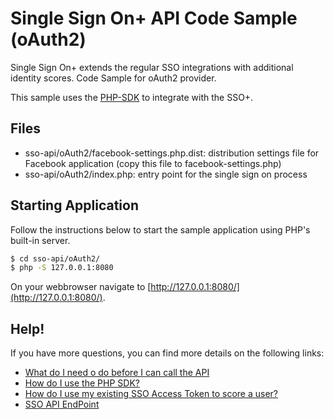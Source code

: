 # Single Sign On+ API Code Sample (oAuth2)
Single Sign On+ extends the regular SSO integrations with additional identity scores.
Code Sample for oAuth2 provider.

This sample uses the [PHP-SDK](https://github.com/veridu/veridu-php) to integrate with the SSO+.

## Files
 * sso-api/oAuth2/facebook-settings.php.dist: distribution settings file for Facebook application (copy this file to facebook-settings.php)
 * sso-api/oAuth2/index.php: entry point for the single sign on process

## Starting Application
Follow the instructions below to start the sample application using PHP's built-in server.
```bash
$ cd sso-api/oAuth2/
$ php -S 127.0.0.1:8080
```

On your webbrowser navigate to [http://127.0.0.1:8080/](http://127.0.0.1:8080/).

## Help!
If you have more questions, you can find more details on the following links:
 * [What do I need o do before I can call the API](https://veridu.com/wiki/What_do_I_need_to_do_before_I_can_call_the_API)
 * [How do I use the PHP SDK?](https://veridu.com/wiki/How_do_I_use_the_PHP_SDK%3F)
 * [How do I use my existing SSO Access Token to score a user?](https://veridu.com/wiki/How_do_I_use_my_existing_SSO_Access_Token_to_score_a_user%3F)
 * [SSO API EndPoint](https://veridu.com/wiki/SSO_Resource)
